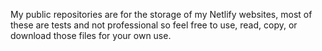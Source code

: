 My public repositories are for the storage of my Netlify websites, most of these are tests and not professional so feel free to use, read, copy, or download those files for your own use.
